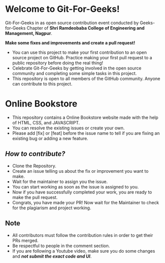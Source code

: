 # Welcome to Git-For-Geeks!

Git-For-Geeks in as open source contribution event conducted by Geeks-for-Geeks Chapter of **Shri Ramdeobaba College of Engineering and Management, Nagpur**.

**Make some fixes and improvements and create a pull request!**

- You can use this project to make your first contribution to an open source project on GitHub. Practice making your first pull request to a public repository before doing the real thing!
- Celebrate Git-For-Geeks by getting involved in the open source community and completing some simple tasks in this project.
- This repository is open to all members of the GitHub community. Anyone can contribute to this project.

# Online Bookstore

- This repository contains a Online Bookstore website made with the help of HTML, CSS, and JAVASCRIPT.
- You can resolve the existing issues or create your own.
- Please add [fix] or [feat] before the issue name to tell if you are fixing an existing bug or adding a new feature.


## *****How to contribute?*****

- Clone the Repository.
- Create an issue telling us about the fix or improvement you want to make.
- Wait for the maintainer to assign you the issue.
- You can start working as soon as the issue is assigned to you.
- Now if you have successfully completed your work, you are ready to make the pull request.
- Congrats, you have made your PR! Now wait for the Maintainer to check for the plagiarism and project working.

## Note

- All contributors must follow the contribution rules in order to get their PRs merged.
- Be respectful to people in the comment section.
- If you are following a Youtube video, make sure you do some changes and *****not submit the exact code and UI*****.
